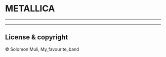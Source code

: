<!--ABOUT MY FAVOURITE BAND -->
# METALLICA

---







---
## License & copyright

© Solomon Muli, My_favourite_band
